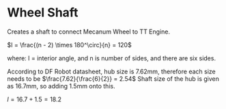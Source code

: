 # Wheel Shaft

Creates a shaft to connect Mecanum Wheel to TT Engine.

$I = \frac{(n - 2) \times 180^\circ}{n} = 120$

where: I = interior angle, and n is number of sides, and there are six sides.

According to DF Robot datasheet, hub size is 7.62mm, therefore each size needs to be 
$\frac{7.62}{\frac{6}{2}} = 2.54$ Shaft size of the hub is given as 16.7mm, so adding 1.5mm onto this.

$l = 16.7 + 1.5 = 18.2$

